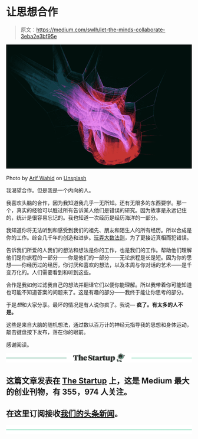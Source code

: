 # 让思想合作

> 原文：<https://medium.com/swlh/let-the-minds-collaborate-3eba2e3bf95e>

![](img/2c3e188125ee27c18c91bc917137ec8b.png)

Photo by [Arif Wahid](https://unsplash.com/photos/y3FkHW1cyBE?utm_source=unsplash&utm_medium=referral&utm_content=creditCopyText) on [Unsplash](https://unsplash.com/search/photos/network?utm_source=unsplash&utm_medium=referral&utm_content=creditCopyText)

我渴望合作。但是我是一个内向的人。

我喜欢头脑的合作，因为我知道我几乎一无所知。还有无限多的东西要学。那一个，真实的经验可以胜过所有告诉某人他们是错误的研究。因为故事是永远记住的，统计是很容易忘记的。我也知道一次经历是经历海洋的一部分。

我知道你将无法听到和感受到我们的祖先、朋友和陌生人的所有经历。所以合成是你的工作。综合几千年的创造和进步。[玩弄大数法则](/swlh/play-with-the-law-of-large-numbers-d61347acb5a6)，为了更接近真相而犯错误。

告诉我们所爱的人我们的想法和想法是你的工作，也是我们的工作。帮助他们理解他们是你旅程的一部分——你是他们的一部分——无论旅程是长是短。因为你的思想——你经历过的经历，你讨厌和喜欢的想法，以及本周与你对话的艺术——是千变万化的。人们需要看到和听到这些。

合作是我如何过滤我自己的想法并翻译它们以便你能理解。所以我带着你可能知道也可能不知道答案的问题来了。这是有趣的部分——我终于能让你思考的部分。

于是*想*和大家分享。最坏的情况是有人说你疯了。我说— **疯了。有太多的人不是。**

这些是来自大脑的随机想法，通过数以百万计的神经元指导我的思想和身体运动，敲击键盘按下发布，落在你的眼前。

感谢阅读。

[![](img/308a8d84fb9b2fab43d66c117fcc4bb4.png)](https://medium.com/swlh)

## 这篇文章发表在 [The Startup](https://medium.com/swlh) 上，这是 Medium 最大的创业刊物，有 355，974 人关注。

## 在这里订阅接收[我们的头条新闻](http://growthsupply.com/the-startup-newsletter/)。

[![](img/b0164736ea17a63403e660de5dedf91a.png)](https://medium.com/swlh)